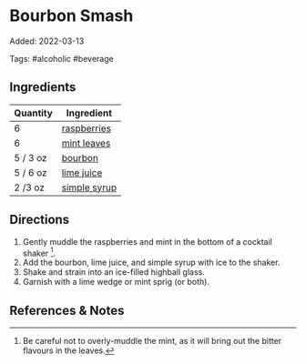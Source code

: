 # Bourbon Smash

Added: 2022-03-13

Tags: #alcoholic #beverage

## Ingredients

| Quantity | Ingredient                                  |
| -------- | ------------------------------------------- |
| 6        | [raspberries](../_ingredients/raspberry.md) |
| 6        | [mint leaves](../_ingredients/mint.md)      |
| 5 / 3 oz | [bourbon](../_ingredients/bourbon.md)       |
| 5 / 6 oz | [lime juice](../_ingredients/lime-juice.md) |
| 2 /3 oz  | [simple syrup](simple-syrup.md)             |

## Directions

1. Gently muddle the raspberries and mint in the bottom of a cocktail shaker [^1].
2. Add the bourbon, lime juice, and simple syrup with ice to the shaker.
3. Shake and strain into an ice-filled highball glass.
4. Garnish with a lime wedge or mint sprig (or both).

## References & Notes

[^1]: Be careful not to overly-muddle the mint, as it will bring out the bitter flavours in the leaves.

[^2]: Original recipe: The Periodic Table of Cocktails
